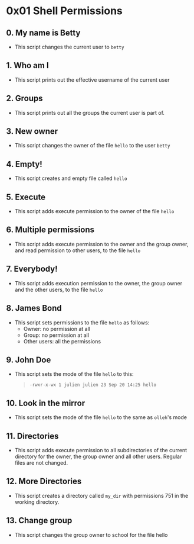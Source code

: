 # 0x01 Shell Permissions

## 0. My name is Betty

- This script changes the current user to `betty`

## 1. Who am I

- This script prints out the effective username of the current user

## 2. Groups

- This script prints out all the groups the current user is part of.

## 3. New owner

- This script changes the owner of the file `hello` to the user `betty`

## 4. Empty!

- This script creates and empty file called `hello`

## 5. Execute

- This script adds execute permission to the owner of the file `hello`

## 6. Multiple permissions

- This script adds execute permission to the owner and the group owner, and read permission to other users, to the file `hello`

## 7. Everybody!

- This script adds execution permission to the owner, the group owner and the other users, to the file `hello`

## 8. James Bond

- This script sets permissions to the file `hello` as follows:
	- Owner: no permission at all
	- Group: no permission at all
	- Other users: all the permissions

## 9. John Doe

- This script sets the mode of the file `hello` to this:
	> `-rwxr-x-wx 1 julien julien 23 Sep 20 14:25 hello`

## 10. Look in the mirror

- This script sets the mode of the file `hello` to the same as ``olleh``'s mode

## 11. Directories

- This script adds execute permission to all subdirectories of the current directory for the owner, the group owner and all other users. Regular files are not changed.

## 12. More Directories

- This script creates a directory called `my_dir` with permissions 751 in the working directory.


## 13. Change group

- This script changes the group owner to school for the file hello


